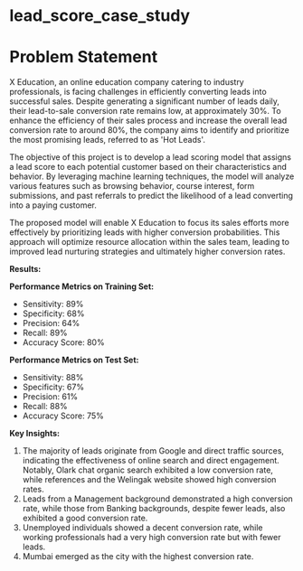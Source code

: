 # lead_score_case_study

# Problem Statement 
X Education, an online education company catering to industry professionals, is facing challenges in efficiently converting leads into successful sales. Despite generating a significant number of leads daily, their lead-to-sale conversion rate remains low, at approximately 30%. To enhance the efficiency of their sales process and increase the overall lead conversion rate to around 80%, the company aims to identify and prioritize the most promising leads, referred to as 'Hot Leads'.

The objective of this project is to develop a lead scoring model that assigns a lead score to each potential customer based on their characteristics and behavior. By leveraging machine learning techniques, the model will analyze various features such as browsing behavior, course interest, form submissions, and past referrals to predict the likelihood of a lead converting into a paying customer.

The proposed model will enable X Education to focus its sales efforts more effectively by prioritizing leads with higher conversion probabilities. This approach will optimize resource allocation within the sales team, leading to improved lead nurturing strategies and ultimately higher conversion rates.


**Results:**

**Performance Metrics on Training Set:**  
- Sensitivity: 89%  
- Specificity: 68%  
- Precision: 64%  
- Recall: 89%  
- Accuracy Score: 80%

**Performance Metrics on Test Set:**  
- Sensitivity: 88%  
- Specificity: 67%  
- Precision: 61%  
- Recall: 88%  
- Accuracy Score: 75%

**Key Insights:**  
1. The majority of leads originate from Google and direct traffic sources, indicating the effectiveness of online search and direct engagement. Notably, Olark chat organic search exhibited a low conversion rate, while references and the Welingak website showed high conversion rates.  
2. Leads from a Management background demonstrated a high conversion rate, while those from Banking backgrounds, despite fewer leads, also exhibited a good conversion rate.  
3. Unemployed individuals showed a decent conversion rate, while working professionals had a very high conversion rate but with fewer leads.  
4. Mumbai emerged as the city with the highest conversion rate.  
